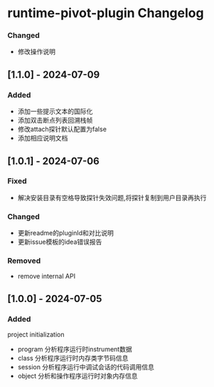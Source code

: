 <!-- Keep a Changelog guide -> https://keepachangelog.com -->

# runtime-pivot-plugin Changelog


### Changed
- 修改操作说明

## [1.1.0] - 2024-07-09
### Added
- 添加一些提示文本的国际化
- 添加双击断点列表回溯栈帧
- 修改attach探针默认配置为false
- 添加相应说明文档

## [1.0.1] - 2024-07-06
### Fixed
- 解决安装目录有空格导致探针失效问题,将探针复制到用户目录再执行

### Changed
- 更新readme的pluginId和对比说明
- 更新issue模板的idea错误报告

### Removed
- remove internal API 

## [1.0.0] - 2024-07-05
### Added 
project initialization
- program 分析程序运行时instrument数据
- class 分析程序运行时内存类字节码信息
- session 分析程序运行中调试会话的代码调用信息
- object 分析和操作程序运行时对象内存信息
